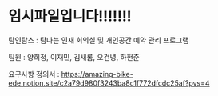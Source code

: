 <h1>임시파일입니다!!!!!!!</h1>


탐인탐스 : 탐나는 인재 회의실 및 개인공간 예약 관리 프로그램

팀원 : 양희정, 이재민, 김새롬, 오건녕, 하헌준

요구사항 정의서 : https://amazing-bike-ede.notion.site/c2a79d980f3243ba8c1f772dfcdc25af?pvs=4
